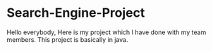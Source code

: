 # Search-Engine-Project
Hello everybody,
Here is my project which I have done with my team members. This project is basically in java.
